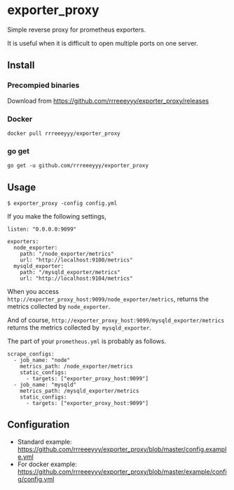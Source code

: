 # exporter_proxy

Simple reverse proxy for prometheus exporters.

It is useful when it is difficult to open multiple ports on one server.

## Install

### Precompied binaries

Download from https://github.com/rrreeeyyy/exporter_proxy/releases

### Docker

```
docker pull rrreeeyyy/exporter_proxy
```

### go get

```
go get -u github.com/rrreeeyyy/exporter_proxy
```

## Usage

```
$ exporter_proxy -config config.yml
```

If you make the following settings,

```
listen: "0.0.0.0:9099"

exporters:
  node_exporter:
    path: "/node_exporter/metrics"
    url: "http://localhost:9100/metrics"
  mysqld_exporter:
    path: "/mysqld_exporter/metrics"
    url: "http://localhost:9104/metrics"
```

When you access `http://exporter_proxy_host:9099/node_exporter/metrics`, returns the metrics collected by `node_exporter`.

And of course, `http://exporter_proxy_host:9099/mysqld_exporter/metrics` returns the metrics collected by` mysqld_exporter`.

The part of your `prometheus.yml` is probably as follows.

```
scrape_configs:
  - job_name: "node"
    metrics_path: /node_exporter/metrics
    static_configs:
      - targets: ["exporter_proxy_host:9099"]
  - job_name: "mysqld"
    metrics_path: /mysqld_exporter/metrics
    static_configs:
      - targets: ["exporter_proxy_host:9099"]
```

## Configuration

- Standard example: https://github.com/rrreeeyyy/exporter_proxy/blob/master/config.example.yml
- For docker example: https://github.com/rrreeeyyy/exporter_proxy/blob/master/example/config/config.yml
